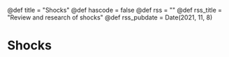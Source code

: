 @def title = "Shocks"
@def hascode = false
@def rss = ""
@def rss_title = "Review and research of shocks"
@def rss_pubdate = Date(2021, 11, 8)

# Shocks